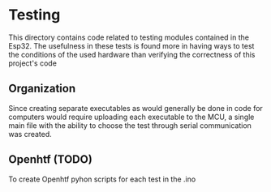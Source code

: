# Testing

This directory contains code related to testing modules contained in the
Esp32. The usefulness in these tests is found more in having ways to test
the conditions of the used hardware than verifying the correctness of this
project's code

## Organization
Since creating separate executables as would generally be done in code for
computers would require uploading each executable to the MCU, a single
main file with the ability to choose the test through serial communication
was created.

## Openhtf (TODO)

To create Openhtf pyhon scripts for each test in the .ino